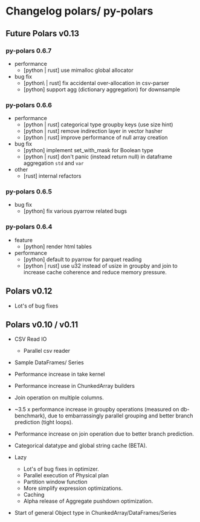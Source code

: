 # Changelog polars/ py-polars

## Future Polars v0.13

### py-polars 0.6.7
* performance
  - \[python | rust\] use mimalloc global allocator
* bug fix
  - \[python\ | rust\] fix accidental over-allocation in csv-parser
  - \[python\] support agg (dictionary aggregation) for downsample

### py-polars 0.6.6
* performance
  - \[python | rust\] categorical type groupby keys (use size hint)
  - \[python | rust\] remove indirection layer in vector hasher
  - \[python | rust\] improve performance of null array creation
* bug fix
  - \[python\] implement set_with_mask for Boolean type
  - \[python | rust\] don't panic (instead return null) in dataframe aggregation `std` and `var`
* other
  - \[rust\] internal refactors


### py-polars 0.6.5
* bug fix
  - \[python\] fix various pyarrow related bugs
  
### py-polars 0.6.4
* feature
  - \[python\] render html tables
* performance
  - \[python\] default to pyarrow for parquet reading
  - \[python | rust\] use u32 instead of usize in groupby and join to increase cache coherence and reduce memory pressure.

## Polars v0.12
* Lot's of bug fixes

## Polars v0.10 / v0.11

* CSV Read IO
    - Parallel csv reader
* Sample DataFrames/ Series
* Performance increase in take kernel
* Performance increase in ChunkedArray builders
* Join operation on multiple columns.
* ~3.5 x performance increase in groupby operations (measured on db-benchmark),
  due to embarrassingly parallel grouping and better branch prediction (tight loops).
* Performance increase on join operation due to better branch prediction.
* Categorical datatype and global string cache (BETA).

* Lazy
    - Lot's of bug fixes in optimizer.
    - Parallel execution of Physical plan
    - Partition window function
    - More simplify expression optimizations.
    - Caching
    - Alpha release of Aggregate pushdown optimization.
* Start of general Object type in ChunkedArray/DataFrames/Series
